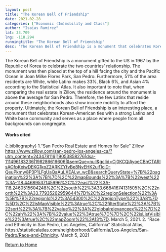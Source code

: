 ```yaml
---
layout: post
title: "The Korean Bell of Friendship"
date: 2021-02-28
categories: ["Economic (Im)mobility and Class"]
author: "Isaias Ramirez"
lat: 33.709
lng: -118.294
runningtitle: "The Korean Bell of Friendship"
desc: "The Korean Bell of Friendship is a monument that celebrates Korean-American ties; the place now acts as a space where people can congregate."
---
```

The Korean Bell of Friendship is a monument gifted to the US in 1967 by the Republic of Korea to celebrate the two countries' relationship. The monument was then placed at the top of a hill facing the city and the Pacific Ocean in Joan Milke Flores Park, San Pedro. Furthermore, 51% of the area residents are White, while Latinx makes 33%, Black 6%, and Asian 4% according to the Statistical Atlas. It also important to note that, when comparing the real estate in Zillow, the residence around the monument is above the average for San Pedro. Therefore, the few Latinx that reside around these neighborhoods also show income mobility to afford the property. Ultimately, the Korean Bell of Friendship is an interesting place, a monument that celebrates Korean-American ties with a strong Latinx and White base community and serves as a place where people from all backgrounds can congregate.

#### Works cited

{:.bibliography}
1.“San Pedro Real Estate and Homes for Sale” Zillow https://www.zillow.com/san-pedro-los-angeles-ca/?utm_content=243478116|19053858276|dsa-111496183236|198286616606|&semQue=null&gclid=Cj0KCQiAyoeCBhCTARIsAOfpKxiwDEKG1kpZ2ARKZYfvBe8NvEHK2uif1ciD-QeuPkmw8P3P1LFgUaQaAuLXEALw_wcB&searchQueryState=%7B%22pagination%22%3A%7B%7D%2C%22mapBounds%22%3A%7B%22west%22%3A-118.44689537145996%2C%22east%22%3A-118.2460515604248%2C%22south%22%3A33.66841674131505%2C%22north%22%3A33.77935262959644%7D%2C%22regionSelection%22%3A%5B%7B%22regionId%22%3A54300%2C%22regionType%22%3A8%7D%5D%2C%22isMapVisible%22%3Atrue%2C%22filterState%22%3A%7B%22sort%22%3A%7B%22value%22%3A%22globalrelevanceex%22%7D%2C%22ah%22%3A%7B%22value%22%3Atrue%7D%7D%2C%22isListVisible%22%3Atrue%2C%22mapZoom%22%3A13%7D. March 5, 2021.
2. “Race and Ethnicity in San Pedro, Los Angeles, California” Statistical Atlas, https://statisticalatlas.com/neighborhood/California/Los-Angeles/San-Pedro/Race-and-Ethnicity. March 5, 2021

[Return to Home](https://uclachicanxstudies.github.io/BarrioSuburbanisms/)
